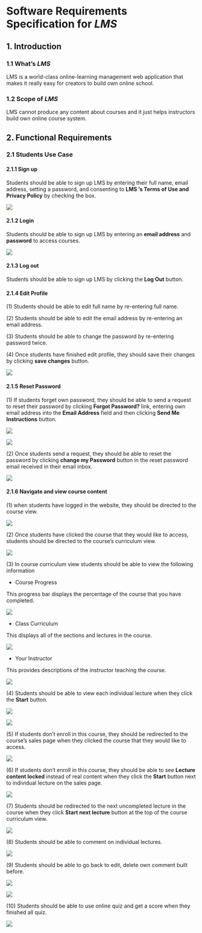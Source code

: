 # Software Requirements Specification for *LMS*

## 1.  Introduction

### 1.1  What’s *LMS*

LMS is a world-class online-learning management web application that makes it really easy for creators to build own online school.

### 1.2  Scope of *LMS*

LMS cannot produce any content about courses and it just helps instructors build own online course system.

## 2. Functional Requirements

### 2.1  Students Use Case

#### 2.1.1  Sign up

Students should be able to sign up LMS by entering their full name, email address, setting a password, and consenting to **LMS ’s Terms of Use and Privacy Policy** by checking the box.

![](img/LMS-Requirement-Student-Signup-01.png)


#### 2.1.2   Login

Students should be able to sign up LMS by entering an **email address** and **password** to access courses.

![](img/LMS-Requirement-Student-Login-01.png)


#### 2.1.3   Log out

Students should be able to sign up LMS by clicking the **Log Out** button.


#### 2.1.4  Edit Profile

(1) Students should be able to edit full name by re-entering full name.

(2) Students should be able to edit the email address by re-entering an email address.

(3) Students should be able to change the password by re-entering password twice.

(4) Once students have finished edit profile, they should save their changes by clicking **save changes** button.

![](img/LMS-Requirement-Student-EditProfile-01.png)


#### 2.1.5  Reset Password

(1)  If students forget own password, they should be able to send a request to reset their password by clicking **Forgot Password?** link, entering own email address into the **Email Address** field and then clicking **Send Me Instructions** button.

![](img/LMS-Requirement-Student-ResetPasswrod-01.png)

![](img/LMS-Requirement-Student-ResetPasswrod-02.png)



(2) Once students send a request, they should be able to reset the password by clicking **change my Password** button in the reset password email received in their email inbox.

![](img/LMS-Requirement-Student-ResetPasswrod-03.png)


#### 2.1.6  Navigate and view course content

(1) when students have logged in the website, they should be directed to the course view.

![](img/LMS-Requirement-Student-Content-01.png)

(2) Once students have clicked the course that they would like to access, students should be directed to the course’s curriculum view.

![](img/LMS-Requirement-Student-Content-02.png)


(3)  In course curriculum view students should be able to view the following information

- Course Progress

This progress bar displays the percentage of the course that you have completed.

![](img/LMS-Requirement-Student-Content-03.png)

- Class Curriculum

This displays all of the sections and lectures in the course.

![](img/LMS-Requirement-Student-Content-04.png)

- Your Instructor

This provides descriptions of the instructor teaching the course.

![](img/LMS-Requirement-Student-Content-05.png)

(4)  Students should be able to view each individual lecture when they click the **Start** button.

![](img/LMS-Requirement-Student-Content-06.png)

![](img/LMS-Requirement-Student-Content-07.png)

(5)  If students don’t enroll in this course, they should be redirected to the course’s sales page when they clicked the course that they would like to access.

![](img/LMS-Requirement-Student-Content-08.png)


(6) If students don’t enroll in this course, they should be able to see **Lecture content locked** instead of real content when they click the **Start** button next to individual lecture on the sales page.

![](img/LMS-Requirement-Student-Content-09.png)

(7) Students should be redirected to the next uncompleted lecture in the course when they click **Start next lecture** button at the top of the course curriculum view.

![](img/LMS-Requirement-Student-Content-10.gif)

(8) Students should be able to comment on individual lectures.

![](img/LMS-Requirement-Student-Content-11.gif)

(9) Students should be able to go back to edit, delete own comment built before.

![](img/LMS-Requirement-Student-Content-12.gif)

![](img/LMS-Requirement-Student-Content-13.gif)

(10) Students should be able to use online quiz and get a score when they finished all quiz.

![](img/LMS-Requirement-Student-Content-14.gif)


